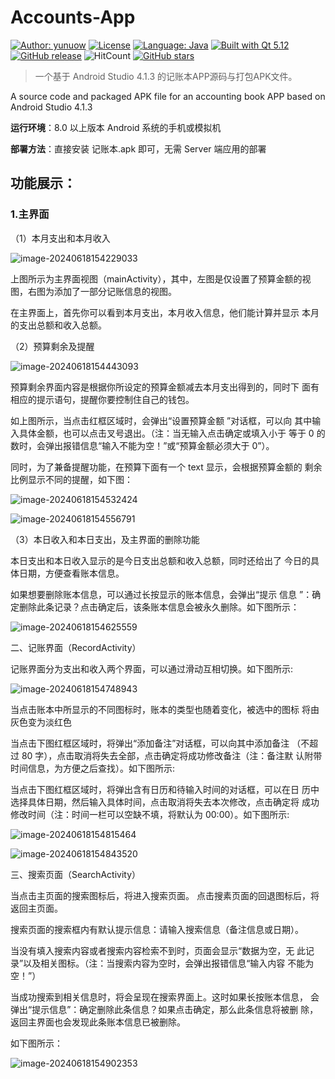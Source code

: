 # Accounts-App
[![Author: yunuow](https://img.shields.io/badge/author-yunuow-cc0000)](https://github.com/Razirp) [![License](https://img.shields.io/github/license/Razirp/Le-Vent-Chat)](https://github.com/Razirp/Le-Vent-Chat/blob/main/LICENSE) [![Language: Java](https://img.shields.io/badge/Language-Java-blue)](https://cppreference.com/) [![Built with Qt 5.12](https://img.shields.io/badge/Built%20with-android_studio%204.1.3-70c961?logo=android)](https://www.qt.io/qt-5-12) [![GitHub release](https://img.shields.io/github/v/release/yunuow/Accounts-App?color=660099)](https://github.com/Razirp/Le-Vent-Chat/releases) ![HitCount](https://img.shields.io/endpoint?url=https%3A%2F%2Fhits.dwyl.com%2Fyunuow%2FAccounts-App.json%3Fcolor%3Dff9900) [![GitHub stars](https://img.shields.io/github/stars/yunuow/Accounts-App)](https://github.com/yunuow/Accounts-App)

> 一个基于 Android Studio 4.1.3 的记账本APP源码与打包APK文件。
> 
A source code and packaged APK file for an accounting book APP based on Android Studio 4.1.3

**运行环境**：8.0 以上版本 Android 系统的手机或模拟机

**部署方法**：直接安装 记账本.apk 即可，无需 Server 端应用的部署

## 功能展示：

### 1.主界面

（1）本月支出和本月收入

![image-20240618154229033](./pic/image-20240618154229033.png)

上图所示为主界面视图（mainActivity），其中，左图是仅设置了预算金额的视 图，右图为添加了一部分记账信息的视图。

在主界面上，首先你可以看到本月支出，本月收入信息，他们能计算并显示 本月的支出总额和收入总额。

（2）预算剩余及提醒

![image-20240618154443093](./pic/image-20240618154443093.png)

预算剩余界面内容是根据你所设定的预算金额减去本月支出得到的，同时下 面有相应的提示语句，提醒你要控制住自己的钱包。

如上图所示，当点击红框区域时，会弹出“设置预算金额 ”对话框，可以向 其中输入具体金额，也可以点击叉号退出。（注：当无输入点击确定或填入小于 等于 0 的数时，会弹出报错信息“输入不能为空！”或“预算金额必须大于 0”）。

同时，为了兼备提醒功能，在预算下面有一个 text 显示，会根据预算金额的 剩余比例显示不同的提醒，如下图：

![image-20240618154532424](./pic/image-20240618154532424.png)

![image-20240618154556791](./pic/image-20240618154556791.png)

（3）本日收入和本日支出，及主界面的删除功能

本日支出和本日收入显示的是今日支出总额和收入总额，同时还给出了 今日的具体日期，方便查看账本信息。

如果想要删除账本信息，可以通过长按显示的账本信息，会弹出“提示 信息 ”：确定删除此条记录？点击确定后，该条账本信息会被永久删除。如下图所示：

![image-20240618154625559](./pic/image-20240618154625559.png)

二、记账界面（RecordActivity）

记账界面分为支出和收入两个界面，可以通过滑动互相切换。如下图所示:

![image-20240618154748943](./pic/image-20240618154748943.png)

当点击账本中所显示的不同图标时，账本的类型也随着变化，被选中的图标 将由灰色变为淡红色

当点击下图红框区域时，将弹出“添加备注”对话框，可以向其中添加备注 （不超过 80 字），点击取消将失去全部，点击确定将成功修改备注（注：备注默 认附带时间信息，为方便之后查找）。如下图所示:

当点击下图红框区域时，将弹出含有日历和待输入时间的对话框，可以在日 历中选择具体日期，然后输入具体时间，点击取消将失去本次修改，点击确定将 成功修改时间（注：时间一栏可以空缺不填，将默认为 00:00）。如下图所示:

![image-20240618154815464](./pic/image-20240618154815464.png)

![image-20240618154843520](./pic/image-20240618154843520.png)

三、搜索页面（SearchActivity）

当点击主页面的搜索图标后，将进入搜索页面。 点击搜素页面的回退图标后，将返回主页面。

搜索页面的搜索框内有默认提示信息：请输入搜索信息（备注信息或日期）。

当没有填入搜索内容或者搜索内容检索不到时，页面会显示“数据为空，无 此记录”以及相关图标。（注：当搜索内容为空时，会弹出报错信息“输入内容 不能为空！”）

当成功搜索到相关信息时，将会呈现在搜索界面上。这时如果长按账本信息， 会弹出“提示信息”：确定删除此条信息？如果点击确定，那么此条信息将被删 除，返回主界面也会发现此条账本信息已被删除。

如下图所示：

![image-20240618154902353](./pic/image-20240618154902353.png)
